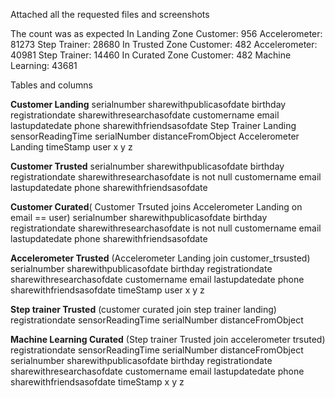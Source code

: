 Attached all the requested files and screenshots

The count was as expected 
In Landing Zone
  Customer: 956
  Accelerometer: 81273
  Step Trainer: 28680
In Trusted Zone
  Customer: 482
  Accelerometer: 40981
  Step Trainer: 14460
In Curated Zone
  Customer: 482
  Machine Learning: 43681

  Tables and columns 

**Customer Landing**
serialnumber
sharewithpublicasofdate
birthday
registrationdate
sharewithresearchasofdate
customername
email
lastupdatedate
phone
sharewithfriendsasofdate
Step Trainer Landing
sensorReadingTime
serialNumber
distanceFromObject
Accelerometer Landing
timeStamp
user
x
y
z

**Customer Trusted**
serialnumber
sharewithpublicasofdate
birthday
registrationdate
sharewithresearchasofdate is not null 
customername
email
lastupdatedate
phone
sharewithfriendsasofdate

**Customer Curated**( Customer Trsuted joins Accelerometer Landing on email == user)
serialnumber
sharewithpublicasofdate
birthday
registrationdate
sharewithresearchasofdate is not null 
customername
email
lastupdatedate
phone
sharewithfriendsasofdate

**Accelerometer Trusted** (Accelerometer Landing join customer_trsusted)
serialnumber
sharewithpublicasofdate
birthday
registrationdate
sharewithresearchasofdate 
customername
email
lastupdatedate
phone
sharewithfriendsasofdate
timeStamp
user
x
y
z

**Step trainer Trusted** (customer curated join step trainer landing)
registrationdate
sensorReadingTime
serialNumber
distanceFromObject

**Machine Learning Curated** (Step trainer Trusted join accelerometer trsuted)
registrationdate
sensorReadingTime
serialNumber
distanceFromObject
serialnumber
sharewithpublicasofdate
birthday
registrationdate
sharewithresearchasofdate 
customername
email
lastupdatedate
phone
sharewithfriendsasofdate
timeStamp
x
y
z
